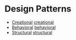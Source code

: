 # Design Patterns
- [Creational] [creational]
- [Behavioral] [behavioral]
- [Structural] [structural]

[creational]: https://github.com/milanrath0d/design-patterns/tree/master/src/main/java/creational
[behavioral]: https://github.com/milanrath0d/design-patterns/tree/master/src/main/java/behavioral
[structural]: https://github.com/milanrath0d/design-patterns/tree/master/src/main/java/structural